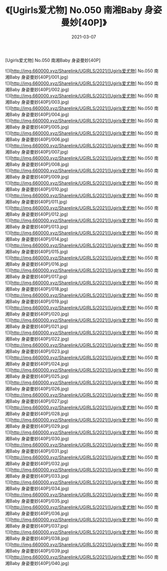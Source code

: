 ﻿---
layout: post
title:  《[Ugirls爱尤物] No.050 南湘Baby 身姿曼妙[40P]》
date:   2021-03-07
img: http://img.660000.xyz/Sharelink/UGIRLS/2021/[Ugirls爱尤物] No.050 南湘Baby 身姿曼妙[40P]/000.jpg
categories: [美女, 清纯, 唯美]
---

[Ugirls爱尤物] No.050 南湘Baby 身姿曼妙[40P]

  ![](http://img.660000.xyz/Sharelink/UGIRLS/2021/[Ugirls爱尤物] No.050 南湘Baby 身姿曼妙[40P]/001.jpg) <br> ![](http://img.660000.xyz/Sharelink/UGIRLS/2021/[Ugirls爱尤物] No.050 南湘Baby 身姿曼妙[40P]/002.jpg) <br> ![](http://img.660000.xyz/Sharelink/UGIRLS/2021/[Ugirls爱尤物] No.050 南湘Baby 身姿曼妙[40P]/003.jpg) <br> ![](http://img.660000.xyz/Sharelink/UGIRLS/2021/[Ugirls爱尤物] No.050 南湘Baby 身姿曼妙[40P]/004.jpg) <br> ![](http://img.660000.xyz/Sharelink/UGIRLS/2021/[Ugirls爱尤物] No.050 南湘Baby 身姿曼妙[40P]/005.jpg) <br> ![](http://img.660000.xyz/Sharelink/UGIRLS/2021/[Ugirls爱尤物] No.050 南湘Baby 身姿曼妙[40P]/006.jpg) <br> ![](http://img.660000.xyz/Sharelink/UGIRLS/2021/[Ugirls爱尤物] No.050 南湘Baby 身姿曼妙[40P]/007.jpg) <br> ![](http://img.660000.xyz/Sharelink/UGIRLS/2021/[Ugirls爱尤物] No.050 南湘Baby 身姿曼妙[40P]/008.jpg) <br> ![](http://img.660000.xyz/Sharelink/UGIRLS/2021/[Ugirls爱尤物] No.050 南湘Baby 身姿曼妙[40P]/009.jpg) <br> ![](http://img.660000.xyz/Sharelink/UGIRLS/2021/[Ugirls爱尤物] No.050 南湘Baby 身姿曼妙[40P]/010.jpg) <br> ![](http://img.660000.xyz/Sharelink/UGIRLS/2021/[Ugirls爱尤物] No.050 南湘Baby 身姿曼妙[40P]/011.jpg) <br> ![](http://img.660000.xyz/Sharelink/UGIRLS/2021/[Ugirls爱尤物] No.050 南湘Baby 身姿曼妙[40P]/012.jpg) <br> ![](http://img.660000.xyz/Sharelink/UGIRLS/2021/[Ugirls爱尤物] No.050 南湘Baby 身姿曼妙[40P]/013.jpg) <br> ![](http://img.660000.xyz/Sharelink/UGIRLS/2021/[Ugirls爱尤物] No.050 南湘Baby 身姿曼妙[40P]/014.jpg) <br> ![](http://img.660000.xyz/Sharelink/UGIRLS/2021/[Ugirls爱尤物] No.050 南湘Baby 身姿曼妙[40P]/015.jpg) <br> ![](http://img.660000.xyz/Sharelink/UGIRLS/2021/[Ugirls爱尤物] No.050 南湘Baby 身姿曼妙[40P]/016.jpg) <br> ![](http://img.660000.xyz/Sharelink/UGIRLS/2021/[Ugirls爱尤物] No.050 南湘Baby 身姿曼妙[40P]/017.jpg) <br> ![](http://img.660000.xyz/Sharelink/UGIRLS/2021/[Ugirls爱尤物] No.050 南湘Baby 身姿曼妙[40P]/018.jpg) <br> ![](http://img.660000.xyz/Sharelink/UGIRLS/2021/[Ugirls爱尤物] No.050 南湘Baby 身姿曼妙[40P]/019.jpg) <br> ![](http://img.660000.xyz/Sharelink/UGIRLS/2021/[Ugirls爱尤物] No.050 南湘Baby 身姿曼妙[40P]/020.jpg) <br> ![](http://img.660000.xyz/Sharelink/UGIRLS/2021/[Ugirls爱尤物] No.050 南湘Baby 身姿曼妙[40P]/021.jpg) <br> ![](http://img.660000.xyz/Sharelink/UGIRLS/2021/[Ugirls爱尤物] No.050 南湘Baby 身姿曼妙[40P]/022.jpg) <br> ![](http://img.660000.xyz/Sharelink/UGIRLS/2021/[Ugirls爱尤物] No.050 南湘Baby 身姿曼妙[40P]/023.jpg) <br> ![](http://img.660000.xyz/Sharelink/UGIRLS/2021/[Ugirls爱尤物] No.050 南湘Baby 身姿曼妙[40P]/024.jpg) <br> ![](http://img.660000.xyz/Sharelink/UGIRLS/2021/[Ugirls爱尤物] No.050 南湘Baby 身姿曼妙[40P]/025.jpg) <br> ![](http://img.660000.xyz/Sharelink/UGIRLS/2021/[Ugirls爱尤物] No.050 南湘Baby 身姿曼妙[40P]/026.jpg) <br> ![](http://img.660000.xyz/Sharelink/UGIRLS/2021/[Ugirls爱尤物] No.050 南湘Baby 身姿曼妙[40P]/027.jpg) <br> ![](http://img.660000.xyz/Sharelink/UGIRLS/2021/[Ugirls爱尤物] No.050 南湘Baby 身姿曼妙[40P]/028.jpg) <br> ![](http://img.660000.xyz/Sharelink/UGIRLS/2021/[Ugirls爱尤物] No.050 南湘Baby 身姿曼妙[40P]/029.jpg) <br> ![](http://img.660000.xyz/Sharelink/UGIRLS/2021/[Ugirls爱尤物] No.050 南湘Baby 身姿曼妙[40P]/030.jpg) <br> ![](http://img.660000.xyz/Sharelink/UGIRLS/2021/[Ugirls爱尤物] No.050 南湘Baby 身姿曼妙[40P]/031.jpg) <br> ![](http://img.660000.xyz/Sharelink/UGIRLS/2021/[Ugirls爱尤物] No.050 南湘Baby 身姿曼妙[40P]/032.jpg) <br> ![](http://img.660000.xyz/Sharelink/UGIRLS/2021/[Ugirls爱尤物] No.050 南湘Baby 身姿曼妙[40P]/033.jpg) <br> ![](http://img.660000.xyz/Sharelink/UGIRLS/2021/[Ugirls爱尤物] No.050 南湘Baby 身姿曼妙[40P]/034.jpg) <br> ![](http://img.660000.xyz/Sharelink/UGIRLS/2021/[Ugirls爱尤物] No.050 南湘Baby 身姿曼妙[40P]/035.jpg) <br> ![](http://img.660000.xyz/Sharelink/UGIRLS/2021/[Ugirls爱尤物] No.050 南湘Baby 身姿曼妙[40P]/036.jpg) <br> ![](http://img.660000.xyz/Sharelink/UGIRLS/2021/[Ugirls爱尤物] No.050 南湘Baby 身姿曼妙[40P]/037.jpg) <br> ![](http://img.660000.xyz/Sharelink/UGIRLS/2021/[Ugirls爱尤物] No.050 南湘Baby 身姿曼妙[40P]/038.jpg) <br> ![](http://img.660000.xyz/Sharelink/UGIRLS/2021/[Ugirls爱尤物] No.050 南湘Baby 身姿曼妙[40P]/039.jpg) <br> ![](http://img.660000.xyz/Sharelink/UGIRLS/2021/[Ugirls爱尤物] No.050 南湘Baby 身姿曼妙[40P]/040.jpg) <br>